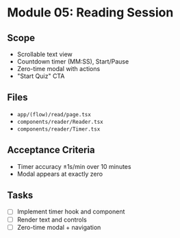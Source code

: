 <!-- 3b2dc6a1-7b08-4a4a-9a21-517f1b0e6f8f 5b6c7c9e-2a34-4d2e-9f3b-1a0b7c8d9e2f -->

# Module 05: Reading Session

## Scope

- Scrollable text view
- Countdown timer (MM:SS), Start/Pause
- Zero-time modal with actions
- "Start Quiz" CTA

## Files

- `app/(flow)/read/page.tsx`
- `components/reader/Reader.tsx`
- `components/reader/Timer.tsx`

## Acceptance Criteria

- Timer accuracy ±1s/min over 10 minutes
- Modal appears at exactly zero

## Tasks

- [ ] Implement timer hook and component
- [ ] Render text and controls
- [ ] Zero-time modal + navigation

